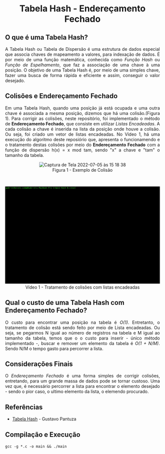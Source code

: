  <h1 align = "center" >Tabela Hash - Endereçamento Fechado</h1>

 <h2> O que é uma Tabela Hash?</h2>
 
 <p align = "justify">
      A Tabela Hash ou Tabela de Dispersão é uma estrutura de dados especial que associa chaves de mapeamento a valores, para indexação de dados. É por meio de uma função matemática, conhecida como <i>Função Hash</i> ou <i>Função de Espelhamento</i>, que faz a associação de uma chave à uma posição. O objetivo de uma Tabela Hash é, por meio de uma simples chave, fazer uma busca de forma rápida e eficiente e assim, conseguir o valor desejado.<br>
      </p>

<h2>Colisões e Endereçamento Fechado</h2>
<p align = "justify">
      Em uma Tabela Hash, quando uma posição já está ocupada e uma outra chave é associada a mesma posição, dizemos que há uma colisão.(Figura 1). Para corrigir as colisões, neste repositório, foi implementado o método de <b>Endereçamento Fechado</b>, que consiste em utilizar <i>Listas Encadeadas</i>. A cada colisão a chave é inserida na lista da posição onde houve a colisão. Ou seja, foi criado um vetor de listas encadeadas. No Vídeo 1, há uma execução  do algoritmo deste reposiório que, apresenta o funcionamendo e o tratamento destas colisões por meio do <b>Endereçamento Fechado</b> com a função de dispersão h(x) = x mod tam, sendo "x" a chave e "tam" o tamanho da tabela.
      </p>

<p align = "center">
 <img width="549" alt="Captura de Tela 2022-07-05 às 15 18 38" src="https://user-images.githubusercontent.com/103065659/177391870-5f4e5f51-fe2b-45c1-b664-2e524a68fe98.png"><br>
Figura 1 - Exemplo de Colisão
</p>

<br>

 <p align = "center">
 <img src="video.gif"><br>
Vídeo 1 - Tratamento de colisões com listas encadeadas<br>
</p>

<h2>Qual o custo de uma Tabela Hash com Endereçamento Fechado?</h2>
<p align = "justify">
        O custo para encontrar uma posição na tabela é <i>O(1)</i>. Entretanto, o tratamento de colisão está sendo feito por meio de Lista encadeadas. Ou seja, se pegarmos N igual ao número de registros na tabela e M igual ao tamanho da tabela, temos que o o custo para inserir - único método implementado -, buscar e remover um elemento da tabela é <i>O(1 + N/M)</i>. Sendo N/M o tempo gasto para percorrer a lista.
        </p>
        
<h2>Considerações Finais</h2>
<p align = "justify">
        O <i>Endereçamento Fechado</i> é uma forma simples de corrigir colisões, entretando, para um grande massa de dados pode se tornar custoso. Uma vez que, é necessário percorrer a lista para encontrar o elemento desejado - sendo o pior caso, o ultimo elemento da lista, o elemendo procurado.
        </p>

<h2>Referências</h2>
<p align = "justify">
        <ul>
        <li><a = href = "https://blog.pantuza.com/artigos/tipos-abstratos-de-dados-tabela-hash">Tabela Hash</a> - Gustavo Pantuza</li>
        </ul>
        </p>
        

<h2>Compilação e Execução</h2>

````
gcc -g *.c -o main && ./main
````

